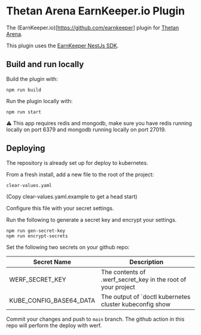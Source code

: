 # Thetan Arena EarnKeeper.io Plugin

The (EarnKeeper.io)[https://github.com/earnkeeper] plugin for [Thetan Arena](https://thetanarena.com/).

This plugin uses the [EarnKeeper NestJs SDK](https://github.com/earnkeeper/ekp-sdk-nestjs).

## Build and run locally

Build the plugin with:

```
npm run build
```

Run the plugin locally with:

```
npm run start
```

⚠️ This app requires redis and mongodb, make sure you have redis running locally on port 6379 and mongodb running locally on port 27019.

## Deploying

The repository is already set up for deploy to kubernetes. 

From a fresh install, add a new file to the root of the project:

```
clear-values.yaml
```

(Copy clear-values.yaml.example to get a head start)

Configure this file with your secret settings.

Run the following to generate a secret key and encrypt your settings.

```
npm run gen-secret-key
npm run encrypt-secrets
```

Set the following two secrets on your github repo:

Secret Name|Description
---|---
WERF_SECRET_KEY|The contents of .werf_secret_key in the root of your project
KUBE_CONFIG_BASE64_DATA|The output of `doctl kubernetes cluster kubeconfig show <config name> | base64` if using digital ocean

Commit your changes and push to `main` branch. The github action in this repo will perform the deploy with werf.

